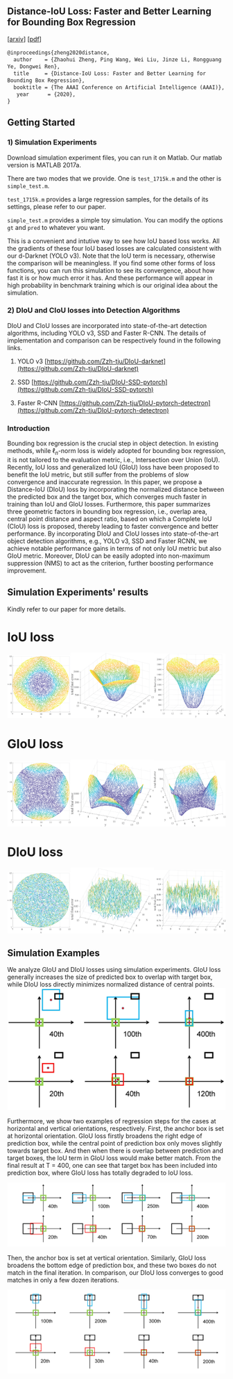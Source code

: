 ## Distance-IoU Loss: Faster and Better Learning for Bounding Box Regression 
[[arxiv](https://arxiv.org/abs/xx)] [[pdf](https://csdwren.github.io/papers/DIoU.pdf)]

```
@inproceedings{zheng2020distance,
  author    = {Zhaohui Zheng, Ping Wang, Wei Liu, Jinze Li, Rongguang Ye, Dongwei Ren},
  title     = {Distance-IoU Loss: Faster and Better Learning for Bounding Box Regression},
  booktitle = {The AAAI Conference on Artificial Intelligence (AAAI)},
   year      = {2020},
}
```
## Getting Started

### 1) Simulation Experiments

Download simulation experiment files, you can run it on Matlab. Our matlab version is MATLAB 2017a.

There are two modes that we provide. One is `test_1715k.m` and the other is `simple_test.m`.

`test_1715k.m` provides a large regression samples, for the details of its settings, please refer to our paper.

`simple_test.m` provides a simple toy simulation. You can modify the options `gt` and `pred` to whatever you want. 

This is a convenient and intutive way to see how IoU based loss works. All the gradients of these four IoU based losses are calculated consistent with our d-Darknet (YOLO v3). Note that the IoU term is necessary, otherwise the comparison will be meaningless. If you find some other forms of loss functions, you can run this simulation to see its convergence, about how fast it is or how much error it has. And these performance will appear in high probability in benchmark training which is our original idea about the simulation.

### 2) DIoU and CIoU losses into Detection Algorithms
DIoU and CIoU losses are incorporated into state-of-the-art detection algorithms, including YOLO v3, SSD and Faster R-CNN. 
The details of implementation and comparison can be respectively found in the following links. 

1. YOLO v3 [https://github.com/Zzh-tju/DIoU-darknet](https://github.com/Zzh-tju/DIoU-darknet)

2. SSD [https://github.com/Zzh-tju/DIoU-SSD-pytorch](https://github.com/Zzh-tju/DIoU-SSD-pytorch)

3. Faster R-CNN [https://github.com/Zzh-tju/DIoU-pytorch-detectron](https://github.com/Zzh-tju/DIoU-pytorch-detectron)

### Introduction
Bounding box regression is the crucial step in object detection. In existing methods, while $\ell_n$-norm loss is widely adopted for bounding box regression, it is not tailored to the evaluation metric, i.e., Intersection over Union (IoU). Recently, IoU loss and generalized IoU (GIoU) loss have been proposed to benefit the IoU metric, but still suffer from the problems of slow convergence and inaccurate regression. In this paper, we propose a Distance-IoU (DIoU) loss by incorporating the normalized distance between the predicted box and the target box, which converges much faster in training than IoU and GIoU losses. Furthermore, this paper summarizes three geometric factors in bounding box regression, i.e., overlap area, central point distance and aspect ratio, based on which a Complete IoU (CIoU) loss is proposed, thereby leading to faster convergence and better performance. By incorporating DIoU and CIoU losses into state-of-the-art object detection algorithms, e.g., YOLO v3, SSD and Faster RCNN, we achieve notable performance gains in terms of not only IoU metric but also GIoU metric. Moreover, DIoU can be easily adopted into non-maximum suppression (NMS) to act as the criterion, further boosting performance improvement.

## Simulation Experiments' results
Kindly refer to our paper for more details.

# IoU loss

<img src="simulation_examples/total_final_error_IoU01.png" width="29%"/><img src="simulation_examples/total_final_error_IoU02.png" width="38%"/><img src="simulation_examples/total_final_error_IoU03.png" width="33%"/>

# GIoU loss

<img src="simulation_examples/total_final_error_GIoU01.png" width="29%"/><img src="simulation_examples/total_final_error_GIoU02.png" width="38%"/><img src="simulation_examples/total_final_error_GIoU03.png" width="33%"/>

# DIoU loss

<img src="simulation_examples/total_final_error_DIoU01.png" width="29%"/><img src="simulation_examples/total_final_error_DIoU02.png" width="38%"/><img src="simulation_examples/total_final_error_DIoU03.png" width="33%"/>

## Simulation Examples
We analyze GIoU and DIoU losses using simulation experiments. GIoU loss generally increases the size of predicted box to overlap with target box, while DIoU loss directly minimizes normalized distance of central points. 
<img src="simulation_examples/diag.jpg" width="600px"/>

Furthermore, we show two examples of regression steps for the cases at horizontal and vertical orientations, respectively. 
First, the anchor box is set at horizontal orientation. GIoU loss firstly broadens the right edge of prediction box, while the
central point of prediction box only moves slightly towards target box. And then when there is overlap between prediction and
target boxes, the IoU term in GIoU loss would make better match. From the final result at T = 400, one can see that target box
has been included into prediction box, where GIoU loss has totally degraded to IoU loss. 

<img src="simulation_examples/horizontal.jpg" width="800px"/> 

Then, the anchor box is set at
vertical orientation. Similarly, GIoU loss broadens the bottom edge of prediction box, and these two boxes do not match in the
final iteration. In comparison, our DIoU loss converges to good matches in only a few dozen iterations.

<img src="simulation_examples/vertical.jpg" width="800px"/> 
